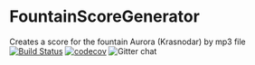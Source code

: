 # FountainScoreGenerator
Creates a score for the fountain Aurora  (Krasnodar) by mp3 file
[![Build Status](https://travis-ci.com/ZhdanoffAlexey/FountainScoreGenerator.svg?branch=master)](https://travis-ci.com/ZhdanoffAlexey/FountainScoreGenerator)
[![codecov](https://codecov.io/gh/ZhdanoffAlexey/FountainScoreGenerator/branch/master/graph/badge.svg)](https://codecov.io/gh/ZhdanoffAlexey/FountainScoreGenerator)
![Gitter chat](https://badges.gitter.im/My1stCommunity/gitter.png)
